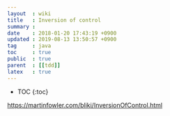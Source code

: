 ```yaml
---
layout  : wiki 
title   : Inversion of control
summary :
date    : 2018-01-20 17:43:19 +0900
updated : 2019-08-13 13:50:57 +0900
tag     : java
toc     : true
public  : true
parent  : [[tdd]]
latex   : true
---
```

* TOC
{:toc}

https://martinfowler.com/bliki/InversionOfControl.html
